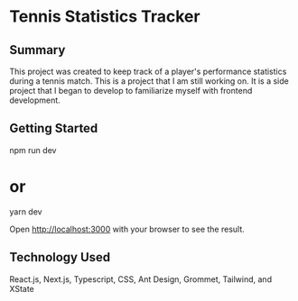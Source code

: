 # Tennis Statistics Tracker

## Summary 
This project was created to keep track of a player's performance statistics during a tennis match. This is a project that I am still working on. It is a side project that I began to develop to familiarize myself with frontend development.

## Getting Started
npm run dev
# or
yarn dev

Open [http://localhost:3000](http://localhost:3000) with your browser to see the result.

## Technology Used 
React.js, Next.js, Typescript, CSS, Ant Design, Grommet, Tailwind, and XState